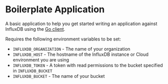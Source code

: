 # Boilerplate Application

A basic application to help you get started writing an application against InfluxDB using the [Go client](https://github.com/influxdata/influxdb-client-go).

Requires the following environment variables to be set:
- `INFLUXDB_ORGANIZATION` - The name of your organization
- `INFLUXDB_HOST` - The hostname of the InfluxDB instance or Cloud environment you are using
- `INFLUXDB_TOKEN` - A token with read permissions to the bucket specified in `INFLUXDB_BUCKET`
- `INFLUXDB_BUCKET` - The name of your bucket